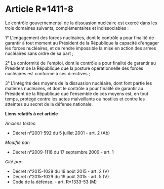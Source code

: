 # Article R*1411-8

Le contrôle gouvernemental de la dissuasion nucléaire est exercé dans les trois domaines suivants, complémentaires et
indissociables : 

1° L'engagement des forces nucléaires, dont le contrôle a pour finalité de garantir à tout moment au Président de la
République la capacité d'engager les forces nucléaires, et de rendre impossible la mise en action des armes nucléaires sans
ordre de sa part ; 

2° La conformité de l'emploi, dont le contrôle a pour finalité de garantir au Président de la République que la posture
opérationnelle des forces nucléaires est conforme à ses directives ; 

3° L'intégrité des moyens de la dissuasion nucléaire, dont font partie les matières nucléaires, et dont le contrôle a pour
finalité de garantir au Président de la République que l'ensemble de ces moyens est, en tout temps, protégé contre les actes
malveillants ou hostiles et contre les atteintes au secret de la défense nationale.

**Liens relatifs à cet article**

_Anciens textes_:

  - Décret n°2001-592 du 5 juillet 2001 - art. 2 (Ab)

_Modifié par_:

  - Décret n°2009-1118 du 17 septembre 2009 - art. 1

_Cité par_:

  - Décret n°2015-1029 du 19 août 2015 - art. 2 (V)
  - Décret n°2015-1029 du 19 août 2015 - art. 5 (V)
  - Code de la défense. - art. R*1333-53 (M)
